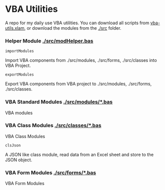 # VBA Utilities

A repo for my daily use VBA utilities. You can download all scripts from [vba-utils.xlam](https://github.com/ashtonfei/vba-utils/blob/main/vba-utils.xlam), or download the modules from the [./src](https://github.com/ashtonfei/vba-utils/tree/main/src) folder.

### Helper Module [./src/modHelper.bas](https://github.com/ashtonfei/vba-utils/blob/main/src/modHelper.bas)

```vba
importModules
```

Import VBA components from ./src/modules, ./src/forms, ./src/classes into VBA Project.

```vba
exportModules
```

Export VBA components from VBA project to ./src/modules, ./src/forms, ./src/classes.

### VBA Standard Modules [./src/modules/\*.bas](https://github.com/ashtonfei/vba-utils/tree/main/src/modules)

VBA modules

### VBA Class Modules [./src/classes/\*.bas](https://github.com/ashtonfei/vba-utils/tree/main/src/classes)

VBA Class Modules

```vba
clsJson
```

A JSON like class module, read data from an Excel sheet and store to the JSON object.

### VBA Form Modules [./src/forms/\*.bas](https://github.com/ashtonfei/vba-utils/tree/main/src/forms)

VBA Form Modules
